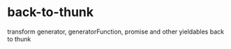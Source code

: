 back-to-thunk
=============

transform generator, generatorFunction, promise and other yieldables back to thunk
